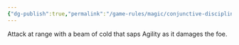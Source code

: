 ```yaml
---
{"dg-publish":true,"permalink":"/game-rules/magic/conjunctive-disciplines/frost-spells/chilling-ray/"}
---
```


Attack at range with a beam of cold that saps Agility as it damages the foe.